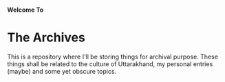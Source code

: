 #### Welcome To
# The Archives
This is a repository where I'll be storing things for archival purpose. These things shall be related to the culture of Uttarakhand, my personal entries (maybe) and some yet obscure topics.
